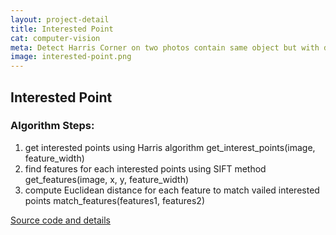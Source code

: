 ```yaml
---
layout: project-detail
title: Interested Point
cat: computer-vision
meta: Detect Harris Corner on two photos contain same object but with different perspective.
image: interested-point.png
---
```

## Interested Point

### Algorithm Steps:
1. get interested points using Harris algorithm
get_interest_points(image, feature_width)<br>
2. find features for each interested points using SIFT method
get_features(image, x, y, feature_width)<br>
3. compute Euclidean distance for each feature to match vailed interested points
match_features(features1, features2)<br>

[Source code and details](https://github.com/kaili37575/interested-point)